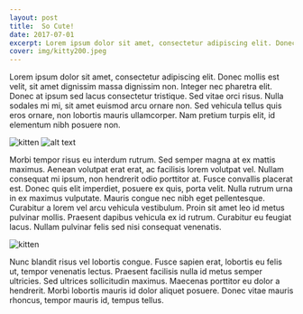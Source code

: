 ```yaml
---
layout: post
title:  So Cute!
date: 2017-07-01
excerpt: Lorem ipsum dolor sit amet, consectetur adipiscing elit. Donec mollis est velit, sit amet dignissim massa dignissim non. Integer nec pharetra elit.
cover: img/kitty200.jpeg
---
```

Lorem ipsum dolor sit amet, consectetur adipiscing elit. Donec mollis est velit, sit amet dignissim massa dignissim non. Integer nec pharetra elit. Donec at ipsum sed lacus consectetur tristique. Sed vitae orci risus. Nulla sodales mi mi, sit amet euismod arcu ornare non. Sed vehicula tellus quis eros ornare, non lobortis mauris ullamcorper. Nam pretium turpis elit, id elementum nibh posuere non.

![kitten](http://placekitten.com/g/200/200?style=centerme)
![alt text](http://placekitten.com/g/200/200)

Morbi tempor risus eu interdum rutrum. Sed semper magna at ex mattis maximus. Aenean volutpat erat erat, ac facilisis lorem volutpat vel. Nullam consequat mi ipsum, non hendrerit odio porttitor at. Fusce convallis placerat est. Donec quis elit imperdiet, posuere ex quis, porta velit. Nulla rutrum urna in ex maximus vulputate. Mauris congue nec nibh eget pellentesque. Curabitur a lorem vel arcu vehicula vestibulum. Proin sit amet leo id metus pulvinar mollis. Praesent dapibus vehicula ex id rutrum. Curabitur eu feugiat lacus. Nullam pulvinar felis sed nisi consequat venenatis.

![kitten](http://placekitten.com/g/200/200?style=centerme)

Nunc blandit risus vel lobortis congue. Fusce sapien erat, lobortis eu felis ut, tempor venenatis lectus. Praesent facilisis nulla id metus semper ultricies. Sed ultrices sollicitudin maximus. Maecenas porttitor eu dolor a hendrerit. Morbi lobortis mauris id dolor aliquet posuere. Donec vitae mauris rhoncus, tempor mauris id, tempus tellus.
